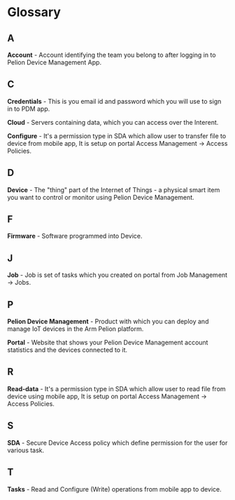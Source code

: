 # Glossary

## A

**Account** - Account identifying the team you belong to after logging in to Pelion Device Management App.

## C

**Credentials** - This is you email id and password which you will use to sign in to PDM app.

**Cloud** - Servers containing data, which you can access over the Interent.

**Configure** - It's a permission type in SDA which allow user to transfer file to device from mobile app, It is setup on portal Access Management -> Access Policies.  

## D

**Device** - The "thing" part of the Internet of Things - a physical smart item you want to control or monitor using Pelion Device Management.

## F

**Firmware** - Software programmed into Device.

## J

**Job** - Job is set of tasks which you created on portal from Job Management -> Jobs.

## P

**Pelion Device Management** - Product with which you can deploy and manage IoT devices in the Arm Pelion platform.

**Portal** - Website that shows your Pelion Device Management account statistics and the devices connected to it.

## R

**Read-data** - It's a permission type in SDA which allow user to read file from device using mobile app, It is setup on portal Access Management -> Access Policies.

## S
**SDA** - Secure Device Access policy which define permission for the user for various task.

## T

**Tasks** - Read and Configure (Write) operations from mobile app to device.